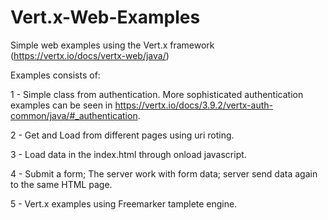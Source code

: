 # Vert.x-Web-Examples
Simple web examples using the Vert.x framework (https://vertx.io/docs/vertx-web/java/)

Examples consists of:

 1 - Simple class from authentication. More sophisticated authentication examples can be seen in https://vertx.io/docs/3.9.2/vertx-auth-common/java/#_authentication.
 
 2 - Get and Load from different pages using uri roting.
 
 3 - Load data in the index.html through onload javascript.
 
 4 - Submit a form; The server work with form data; server send data again to the same HTML page.
 
 5 - Vert.x examples using Freemarker tamplete engine.
